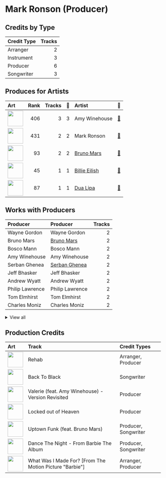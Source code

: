 # Mark Ronson (Producer)

## Credits by Type

| Credit Type | Tracks |
|:---|---:|
| Arranger | 2 |
| Instrument | 3 |
| Producer | 6 |
| Songwriter | 3 |

## Produces for Artists

| Art | Rank | Tracks | 💚 | Artist | 🔗 |
|:---|---:|---:|---:|:---|:---|
| <img src="https://i.scdn.co/image/ab6761610000e5eb2ceb023b10da17590878e88c" alt="" width="50" /> | 406 | 3 | 3 | Amy Winehouse | [🔗](https://open.spotify.com/artist/6Q192DXotxtaysaqNPy5yR) |
| <img src="https://i.scdn.co/image/ab6761610000e5eb105cc9628c315b29d299fbb4" alt="" width="50" /> | 431 | 2 | 2 | Mark Ronson | [🔗](https://open.spotify.com/artist/3hv9jJF3adDNsBSIQDqcjp) |
| <img src="https://i.scdn.co/image/ab6761610000e5ebc36dd9eb55fb0db4911f25dd" alt="" width="50" /> | 93 | 2 | 2 | [Bruno Mars](../../artists/bruno_mars/overview.md) | [🔗](https://open.spotify.com/artist/0du5cEVh5yTK9QJze8zA0C) |
| <img src="https://i.scdn.co/image/ab6761610000e5eb4a21b4760d2ecb7b0dcdc8da" alt="" width="50" /> | 45 | 1 | 1 | [Billie Eilish](../../artists/billie_eilish/overview.md) | [🔗](https://open.spotify.com/artist/6qqNVTkY8uBg9cP3Jd7DAH) |
| <img src="https://i.scdn.co/image/ab6761610000e5eb0c68f6c95232e716f0abee8d" alt="" width="50" /> | 87 | 1 | 1 | [Dua Lipa](../../artists/dua_lipa/overview.md) | [🔗](https://open.spotify.com/artist/6M2wZ9GZgrQXHCFfjv46we) |

## Works with Producers

| Producer | Producer | Tracks |
|:---|:---|---:|
| Wayne Gordon | Wayne Gordon | 2 |
| Bruno Mars | [Bruno Mars](../bruno_mars/overview.md) | 2 |
| Bosco Mann | Bosco Mann | 2 |
| Amy Winehouse | Amy Winehouse | 2 |
| Serban Ghenea | [Serban Ghenea](../serban_ghenea/overview.md) | 2 |
| Jeff Bhasker | Jeff Bhasker | 2 |
| Andrew Wyatt | Andrew Wyatt | 2 |
| Philip Lawrence | Philip Lawrence | 2 |
| Tom Elmhirst | Tom Elmhirst | 2 |
| Charles Moniz | Charles Moniz | 2 |


<details>
<summary>View all</summary>

| Producer | Producer | Tracks |
|:---|:---|---:|
| Chris Elliott | Chris Elliott | 2 |
| Taz Mattar | Taz Mattar | 1 |
| Dom Morley | Dom Morley | 1 |
| Derek Pacuk | Derek Pacuk | 1 |
| Matthew Stevens | Matthew Stevens | 1 |
| Riccardo Damian | Riccardo Damian | 1 |
| Charlie Wilson | Charlie Wilson | 1 |
| Robert Wilson | Robert Wilson | 1 |
| Boyan Chowdhury | Boyan Chowdhury | 1 |
| Vaughan Merrick | Vaughan Merrick | 1 |
| Abi Harding | Abi Harding | 1 |
| Lonnie Simmons | Lonnie Simmons | 1 |
| Emile Haynie | Emile Haynie | 1 |
| Devin Nakao | Devin Nakao | 1 |
| Billie Eilish | [Billie Eilish](../billie_eilish/overview.md) | 1 |
| Inaam Haq | Inaam Haq | 1 |
| Russell Pritchard | Russell Pritchard | 1 |
| Ari Levine | Ari Levine | 1 |
| Alex Venguer | Alex Venguer | 1 |
| FINNEAS | [FINNEAS](../finneas/overview.md) | 1 |
| Devon Gallaspy | Devon Gallaspy | 1 |
| The Smeezingtons | The Smeezingtons | 1 |
| Sean Payne | Sean Payne | 1 |
| Boo Mitchell | Boo Mitchell | 1 |
| Ken Lewis | Ken Lewis | 1 |
| Brandon Bost | Brandon Bost | 1 |
| Picard Brothers | Picard Brothers | 1 |
| Trinidad James | Trinidad James | 1 |
| Dave McCabe | Dave McCabe | 1 |
| Manny Marroquin | [Manny Marroquin](../manny_marroquin/overview.md) | 1 |
| Cameron Gower Poole | Cameron Gower Poole | 1 |
| Caroline Ailin | Caroline Ailin | 1 |
| Rudolph Taylor | Rudolph Taylor | 1 |
| Dua Lipa | Dua Lipa | 1 |
| alalal | alalal | 1 |
| Ronnie Wilson | Ronnie Wilson | 1 |
| Josh Blair | Josh Blair | 1 |
| Rob Kinelski | [Rob Kinelski](../rob_kinelski/overview.md) | 1 |

</details>


## Production Credits

| Art | Track | Credit Types |
|:---|:---|:---|
| <img src="https://i.scdn.co/image/ab67616d0000b2738f52f321140e4a76ea720c52" alt="" width="50" /> | Rehab | Arranger, Producer |
| <img src="https://i.scdn.co/image/ab67616d0000b2738f52f321140e4a76ea720c52" alt="" width="50" /> | Back To Black | Songwriter |
| <img src="https://i.scdn.co/image/ab67616d0000b273b63bc9378aa07542c6db43d6" alt="" width="50" /> | Valerie (feat. Amy Winehouse) - Version Revisited | Producer |
| <img src="https://i.scdn.co/image/ab67616d0000b273926f43e7cce571e62720fd46" alt="" width="50" /> | Locked out of Heaven | Producer |
| <img src="https://i.scdn.co/image/ab67616d0000b273e419ccba0baa8bd3f3d7abf2" alt="" width="50" /> | Uptown Funk (feat. Bruno Mars) | Producer, Songwriter |
| <img src="https://i.scdn.co/image/ab67616d0000b2737dd3ba455ee3390cb55b0192" alt="" width="50" /> | Dance The Night - From Barbie The Album | Producer, Songwriter |
| <img src="https://i.scdn.co/image/ab67616d0000b273ed317ec13d3de9e01fb99c9e" alt="" width="50" /> | What Was I Made For? [From The Motion Picture "Barbie"] | Arranger, Producer |